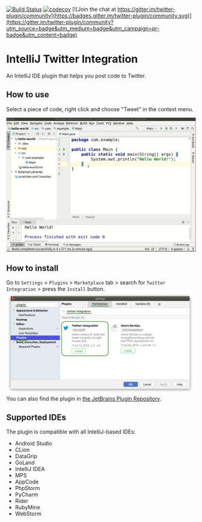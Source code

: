[![Build Status](https://travis-ci.com/Shpota/twitter-plugin.svg?branch=master)](https://travis-ci.com/Shpota/twitter-plugin)
[![codecov](https://codecov.io/gh/Shpota/twitter-plugin/branch/master/graph/badge.svg)](https://codecov.io/gh/Shpota/twitter-plugin) [![Join the chat at https://gitter.im/twitter-plugin/community](https://badges.gitter.im/twitter-plugin/community.svg)](https://gitter.im/twitter-plugin/community?utm_source=badge&utm_medium=badge&utm_campaign=pr-badge&utm_content=badge)

IntelliJ Twitter Integration
============================
An IntelliJ IDE plugin that helps you post code to Twitter.

## How to use
Select a piece of code, right click and choose "Tweet" in the context menu.

![Showcase](examples/showcase.gif)

## How to install
Go to `Settings` > `Plugins` > `Marketplace` tab > 
search for `Twitter Integration` > press the `Install` button.
![Installation](examples/install.png)
You can also find the plugin in
[the JetBrains Plugin Repository](https://plugins.jetbrains.com/plugin/12729-twitter-integration).

## Supported IDEs
The plugin is compatible with all IntelliJ-based IDEs:
- Android Studio
- CLion
- DataGrip
- GoLand
- IntelliJ IDEA
- MPS
- AppCode
- PhpStorm
- PyCharm
- Rider
- RubyMine
- WebStorm
